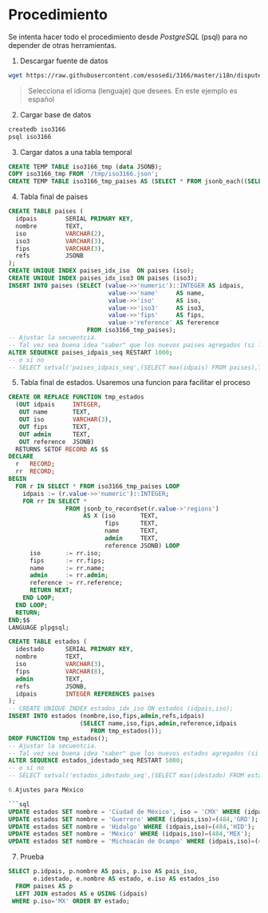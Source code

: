 # Procedimiento

Se intenta hacer todo el procedimiento desde *PostgreSQL* (psql) para no depender de otras herramientas.

1. Descargar fuente de datos

```bash
wget https://raw.githubusercontent.com/esosedi/3166/master/i18n/dispute/UN/es.json -O /tmp/iso3166.json
```

> Selecciona el idioma (lenguaje) que desees. En este ejemplo es español

2. Cargar base de datos

```bash
createdb iso3166
psql iso3166
```

3. Cargar datos a una tabla temporal

```sql
CREATE TEMP TABLE iso3166_tmp (data JSONB);
COPY iso3166_tmp FROM '/tmp/iso3166.json';
CREATE TEMP TABLE iso3166_tmp_paises AS (SELECT * FROM jsonb_each((SELECT data FROM iso3166_tmp)));
```

4. Tabla final de paises
```sql
CREATE TABLE paises (
  idpais        SERIAL PRIMARY KEY,
  nombre        TEXT,
  iso           VARCHAR(2),
  iso3          VARCHAR(3),
  fips          VARCHAR(3),
  refs          JSONB
);
CREATE UNIQUE INDEX paises_idx_iso  ON paises (iso);
CREATE UNIQUE INDEX paises_idx_iso3 ON paises (iso3);
INSERT INTO paises (SELECT (value->>'numeric')::INTEGER AS idpais,
                            value->>'name'     AS name,
                            value->>'iso'      AS iso,
                            value->>'iso3'     AS iso3,
                            value->>'fips'     AS fips,
                            value->'reference' AS fererence
                      FROM iso3166_tmp_paises);
-- Ajustar la secuentcia.
-- Tal vez sea buena idea "saber" que los nuevos paises agregados (si los hay) serán del 1,000 en adelante
ALTER SEQUENCE paises_idpais_seq RESTART 1000;
-- o si no
-- SELECT setval('paises_idpais_seq',(SELECT max(idpais) FROM paises),TRUE);
```

5. Tabla final de estados. Usaremos una funcion para facilitar el proceso

```sql
CREATE OR REPLACE FUNCTION tmp_estados
  (OUT idpais     INTEGER,
   OUT name       TEXT,
   OUT iso        VARCHAR(3),
   OUT fips       TEXT,
   OUT admin      TEXT,
   OUT reference  JSONB)
  RETURNS SETOF RECORD AS $$
DECLARE
  r   RECORD;
  rr  RECORD;
BEGIN
  FOR r IN SELECT * FROM iso3166_tmp_paises LOOP
    idpais := (r.value->>'numeric')::INTEGER;
    FOR rr IN SELECT * 
                FROM jsonb_to_recordset(r.value->'regions')
                     AS X (iso       TEXT,
                           fips      TEXT,
                           name      TEXT,
                           admin     TEXT,
                           reference JSONB) LOOP
      iso       := rr.iso;
      fips      := rr.fips;
      name      := rr.name;
      admin     := rr.admin;
      reference := rr.reference;
      RETURN NEXT;
    END LOOP;
  END LOOP;
  RETURN;
END;$$
LANGUAGE plpgsql;
```

```sql
CREATE TABLE estados (
  idestado      SERIAL PRIMARY KEY,
  nombre        TEXT,
  iso           VARCHAR(3),
  fips          VARCHAR(8),
  admin         TEXT,
  refs          JSONB,
  idpais        INTEGER REFERENCES paises
);
-- CREATE UNIQUE INDEX estados_idx_iso ON estados (idpais,iso);
INSERT INTO estados (nombre,iso,fips,admin,refs,idpais)
                    (SELECT name,iso,fips,admin,reference,idpais
                       FROM tmp_estados());
DROP FUNCTION tmp_estados();
-- Ajustar la secuentcia.
-- Tal vez sea buena idea "saber" que los nuevos estados agregados (si los hay) serán del 5,000 en adelante
ALTER SEQUENCE estados_idestado_seq RESTART 5000;
-- o si no
-- SELECT setval('estados_idestado_seq',(SELECT max(idestado) FROM estados),TRUE);

6.Ajustes para México

```sql
UPDATE estados SET nombre = 'Ciudad de México', iso = 'CMX' WHERE (idpais,iso)=(484,'DIF');
UPDATE estados SET nombre = 'Guerrero' WHERE (idpais,iso)=(484,'GRO');
UPDATE estados SET nombre = 'Hidalgo' WHERE (idpais,iso)=(484,'HID');
UPDATE estados SET nombre = 'México' WHERE (idpais,iso)=(484,'MEX');
UPDATE estados SET nombre = 'Michoacán de Ocampo' WHERE (idpais,iso)=(484,'MIC');
```

7. Prueba

```sql
SELECT p.idpais, p.nombre AS pais, p.iso AS pais_iso,
       e.idestado, e.nombre AS estado, e.iso AS estados_iso
  FROM paises AS p 
  LEFT JOIN estados AS e USING (idpais)
 WHERE p.iso='MX' ORDER BY estado;
```
